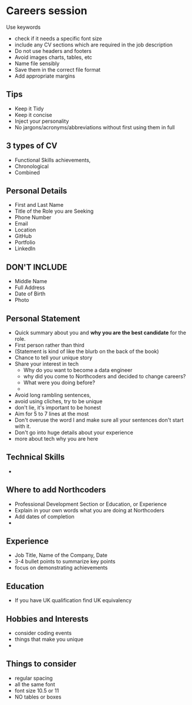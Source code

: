 # Careers session
Use keywords 
- check if it needs a specific font size
- include any CV sections which are required in the job description
- Do not use headers and footers
- Avoid images charts, tables, etc
- Name file sensibly
- Save them in the correct file format
- Add appropriate margins

## Tips 
- Keep it Tidy
- Keep it concise
- Inject your personality
- No jargons/acronyms/abbreviations without first using them in full

## 3 types of CV
- Functional
    Skills achievements, 
- Chronological
- Combined

## Personal Details
- First and Last Name
- Title of the Role you are Seeking
- Phone Number
- Email
- Location
- GitHub
- Portfolio
- LinkedIn

## DON'T INCLUDE
- Middle Name
- Full Address
- Date of Birth
- Photo

## Personal Statement
- Quick summary about you and **why you are the best candidate** for the role.
- First person rather than third
- (Statement is kind of like the blurb on the back of the book)
- Chance to tell your unique story
- Share your interest in tech
    - Why do you want to become a data engineer
    - why did you come to Northcoders and decided to change careers?
    - What were you doing before?
    - 
- Avoid long rambling sentences,
- avoid using cliches, try to be unique
- don't lie, it's important to be honest
- Aim for 5 to 7 lines at the most
- Don't overuse the word I and make sure all your sentences don't start with it.
- Don't go into huge details about your experience
- more about tech why you are here

## Technical Skills
- 

## Where to add Northcoders
- Professional Development Section or Education, or Experience
- Explain in your own words what you are doing at Northcoders
- Add dates of completion
- 

## Experience
- Job Title, Name of the Company, Date
- 3-4 bullet points to summarize key points
- focus on demonstrating achievements

## Education
- If you have UK qualification find UK equivalency

## Hobbies and Interests
- consider coding events
- things that make you unique
- 

## Things to consider
- regular spacing
- all the same font
- font size 10.5 or 11
- NO tables or boxes
